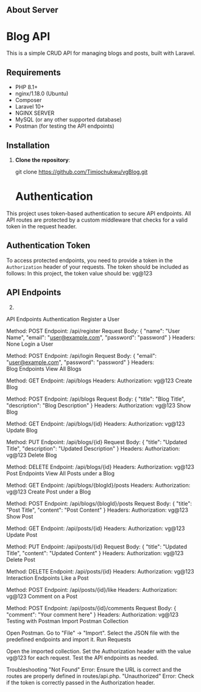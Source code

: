 
## About Server



# Blog API

This is a simple CRUD API for managing blogs and posts, built with Laravel.

## Requirements

- PHP 8.1+
- nginx/1.18.0 (Ubuntu)
- Composer
- Laravel 10+
- NGINX SERVER
- MySQL (or any other supported database)
- Postman (for testing the API endpoints)

## Installation

1. **Clone the repository**:
   
   git clone  https://github.com/Timiochukwu/vgBlog.git
   
   # Authentication


This project uses token-based authentication to secure API endpoints. All API routes are protected by a custom middleware that checks for a valid token in the request header. 

## Authentication Token

To access protected endpoints, you need to provide a token in the `Authorization` header of your requests. The token should be included as follows:
In this project, the token value should be: vg@123


## API Endpoints
 2.  



API Endpoints
Authentication
Register a User

Method: POST
Endpoint: /api/register
Request Body: { "name": "User Name", "email": "user@example.com", "password": "password" }
Headers: None
Login a User

Method: POST
Endpoint: /api/login
Request Body: { "email": "user@example.com", "password": "password" }
Headers:    
Blog Endpoints
View All Blogs

Method: GET
Endpoint: /api/blogs
Headers: Authorization: vg@123
Create Blog

Method: POST
Endpoint: /api/blogs
Request Body: { "title": "Blog Title", "description": "Blog Description" }
Headers: Authorization: vg@123
Show Blog

Method: GET
Endpoint: /api/blogs/{id}
Headers: Authorization: vg@123
Update Blog

Method: PUT
Endpoint: /api/blogs/{id}
Request Body: { "title": "Updated Title", "description": "Updated Description" }
Headers: Authorization: vg@123
Delete Blog

Method: DELETE
Endpoint: /api/blogs/{id}
Headers: Authorization: vg@123
Post Endpoints
View All Posts under a Blog

Method: GET
Endpoint: /api/blogs/{blogId}/posts
Headers: Authorization: vg@123
Create Post under a Blog

Method: POST
Endpoint: /api/blogs/{blogId}/posts
Request Body: { "title": "Post Title", "content": "Post Content" }
Headers: Authorization: vg@123
Show Post

Method: GET
Endpoint: /api/posts/{id}
Headers: Authorization: vg@123
Update Post

Method: PUT
Endpoint: /api/posts/{id}
Request Body: { "title": "Updated Title", "content": "Updated Content" }
Headers: Authorization: vg@123
Delete Post

Method: DELETE
Endpoint: /api/posts/{id}
Headers: Authorization: vg@123
Interaction Endpoints
Like a Post

Method: POST
Endpoint: /api/posts/{id}/like
Headers: Authorization: vg@123
Comment on a Post

Method: POST
Endpoint: /api/posts/{id}/comments
Request Body: { "comment": "Your comment here" }
Headers: Authorization: vg@123
Testing with Postman
Import Postman Collection

Open Postman.
Go to "File" -> "Import".
Select the JSON file with the predefined endpoints and import it.
Run Requests

Open the imported collection.
Set the Authorization header with the value vg@123 for each request.
Test the API endpoints as needed.


Troubleshooting
"Not Found" Error: Ensure the URL is correct and the routes are properly defined in routes/api.php.
"Unauthorized" Error: Check if the token is correctly passed in the Authorization header.